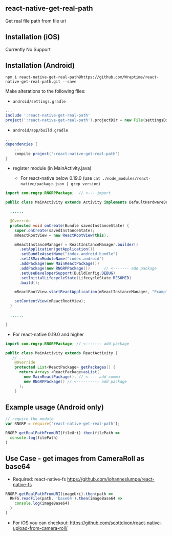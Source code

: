 ## react-native-get-real-path

Get real file path from file uri

## Installation (iOS)

Currently No Support

## Installation (Android)

`npm i react-native-get-real-path@https://github.com/Wraptime/react-native-get-real-path.git --save`

Make alterations to the following files:

* `android/settings.gradle`

```gradle
...
include ':react-native-get-real-path'
project(':react-native-get-real-path').projectDir = new File(settingsDir, '../node_modules/react-native-get-real-path/android')
```

* `android/app/build.gradle`

```gradle
...
dependencies {
    ...
    compile project(':react-native-get-real-path')
}
```

* register module (in MainActivity.java)

  * For react-native below 0.19.0 (use `cat ./node_modules/react-native/package.json | grep version`)

```java
import com.rngrp.RNGRPPackage;  // <--- import

public class MainActivity extends Activity implements DefaultHardwareBackBtnHandler {

  ......

  @Override
  protected void onCreate(Bundle savedInstanceState) {
    super.onCreate(savedInstanceState);
    mReactRootView = new ReactRootView(this);

    mReactInstanceManager = ReactInstanceManager.builder()
      .setApplication(getApplication())
      .setBundleAssetName("index.android.bundle")
      .setJSMainModuleName("index.android")
      .addPackage(new MainReactPackage())
      .addPackage(new RNGRPPackage())      // <------- add package
      .setUseDeveloperSupport(BuildConfig.DEBUG)
      .setInitialLifecycleState(LifecycleState.RESUMED)
      .build();

    mReactRootView.startReactApplication(mReactInstanceManager, "ExampleRN", null);

    setContentView(mReactRootView);
  }

  ......

}
```

  * For react-native 0.19.0 and higher
```java
import com.rngrp.RNGRPPackage; // <------- add package

public class MainActivity extends ReactActivity {
   // ...
    @Override
    protected List<ReactPackage> getPackages() {
      return Arrays.<ReactPackage>asList(
        new MainReactPackage(), // <---- add comma
        new RNGRPPackage() // <---------- add package
      );
    }
```

## Example usage (Android only)

```javascript
// require the module
var RNGRP = require('react-native-get-real-path');

RNGRP.getRealPathFromURI(fileUri).then(filePath =>
  console.log(filePath)
)
```

## Use Case - get images from CameraRoll as base64

  * Required: react-native-fs
    https://github.com/johanneslumpe/react-native-fs

```javascript
RNGRP.getRealPathFromURI(imageUri).then(path =>
  RNFS.readFile(path, 'base64').then(imageBase64 =>
    console.log(imageBase64)
  )
)
```

  * For iOS you can checkout: https://github.com/scottdixon/react-native-upload-from-camera-roll/

